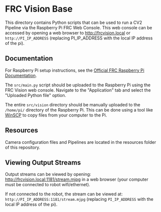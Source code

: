 # FRC Vision Base
This directory contains Python scripts that can be used to run a CV2 Pipeline via the Raspberry Pi FRC Web Console. This web console can be accessed by opening a web browser to http://frcvision.local or `http://PI_IP_ADDRESS` (replacing PI_IP_ADDRESS with the local IP address of the pi).

## Documentation
For Raspberry Pi setup instructions, see the [Official FRC Raspberry Pi Documentation](https://docs.wpilib.org/en/stable/docs/software/vision-processing/wpilibpi/using-the-raspberry-pi-for-frc.html).

The `src/main.py` script should be uploaded to the Raspberry Pi using the FRC Vision web console. Navigate to the "Application" tab and select the "Uploaded Python file" option.

The entire `src/vision` directory should be manually uploaded to the `/home/pi/` directory of the Raspberry Pi. This can be done using a tool like [WinSCP](https://winscp.net/eng/index.php) to copy files from your computer to the Pi.

## Resources
Camera configuration files and Pipelines are located in the resources folder of this repository.

## Viewing Output Streams
Output streams can be viewed by opening: http://frcvision.local:1181/stream.mjpg in a web browser (your computer must be connected to robot wifi/ethernet).

If not connected to the robot, the stream can be viewed at:
 `http://PI_IP_ADDRESS:1181/stream.mjpg` (replacing `PI_IP_ADDRESS` with the local IP address of the pi).
